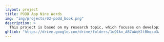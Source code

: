 ```yaml
---
layout: project
title: PODD App Nine Words
img: "img/projects/02-podd_book.png"
description: >
  This project is based on my research topic, which focuses on developing a tool for non-verbal autistic individuals, including both young and adults. The tool is currently being used in Bangladesh and Singapore. It aims to assist in collecting data that will be further analyzed to understand the behavior and detect emotions of individuals with autism who are unable to communicate verbally.
ghlink: "https://drive.google.com/drive/folders/1uQ1kv_AB7uWqKltBhqco3a06qn2I_saK?usp=share_link"
---
```


